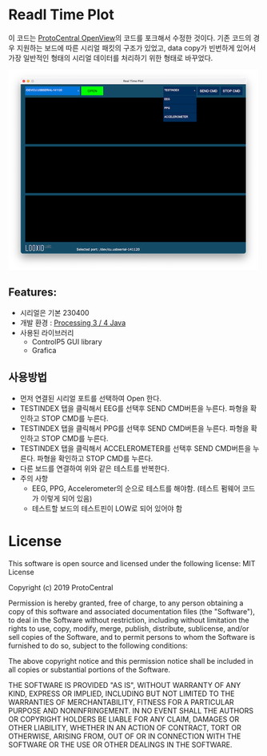 # Readl Time Plot
이 코드는 [ProtoCentral OpenView](https://github.com/Protocentral/protocentral_openview)의 코드를 포크해서 수정한 것이다. 기존 코드의 경우 지원하는 보드에 따른 시리얼 패킷의 구조가 있었고, data copy가 빈번하게 있어서 가장 일반적인 형태의 시리얼 데이터를 처리하기 위한 형태로 바꾸었다. 

![Image](images/screen_shot.png)

## Features:

* 시리얼은 기본 230400
* 개발 환경 : [Processing 3 / 4 Java](https://processing.org/)
* 사용된 라이브러리
    * ControlP5 GUI library
    * Grafica

## 사용방법
- 먼저 연결된 시리얼 포트를 선택하여 Open 한다.
- TESTINDEX 탭을 클릭해서 EEG를 선택후 SEND CMD버튼을 누른다. 파형을 확인하고 STOP CMD를 누른다.
- TESTINDEX 탭을 클릭해서 PPG를 선택후 SEND CMD버튼을 누른다. 파형을 확인하고 STOP CMD를 누른다.
- TESTINDEX 탭을 클릭해서 ACCELEROMETER를 선택후 SEND CMD버튼을 누른다. 파형을 확인하고 STOP CMD를 누른다.
- 다른 보드를 연결하여 위와 같은 테스트를 반복한다.
- 주의 사항
    - EEG, PPG, Accelerometer의 순으로 테스트를 해야함. (테스트 펌웨어 코드가 이렇게 되어 있음)
    - 테스트할 보드의 테스트핀이 LOW로 되어 있어야 함

# License
This software is open source and licensed under the following license:
MIT License

Copyright (c) 2019 ProtoCentral

Permission is hereby granted, free of charge, to any person obtaining a copy
of this software and associated documentation files (the "Software"), to deal
in the Software without restriction, including without limitation the rights
to use, copy, modify, merge, publish, distribute, sublicense, and/or sell
copies of the Software, and to permit persons to whom the Software is
furnished to do so, subject to the following conditions:

The above copyright notice and this permission notice shall be included in all
copies or substantial portions of the Software.

THE SOFTWARE IS PROVIDED "AS IS", WITHOUT WARRANTY OF ANY KIND, EXPRESS OR
IMPLIED, INCLUDING BUT NOT LIMITED TO THE WARRANTIES OF MERCHANTABILITY,
FITNESS FOR A PARTICULAR PURPOSE AND NONINFRINGEMENT. IN NO EVENT SHALL THE
AUTHORS OR COPYRIGHT HOLDERS BE LIABLE FOR ANY CLAIM, DAMAGES OR OTHER
LIABILITY, WHETHER IN AN ACTION OF CONTRACT, TORT OR OTHERWISE, ARISING FROM,
OUT OF OR IN CONNECTION WITH THE SOFTWARE OR THE USE OR OTHER DEALINGS IN THE
SOFTWARE.
